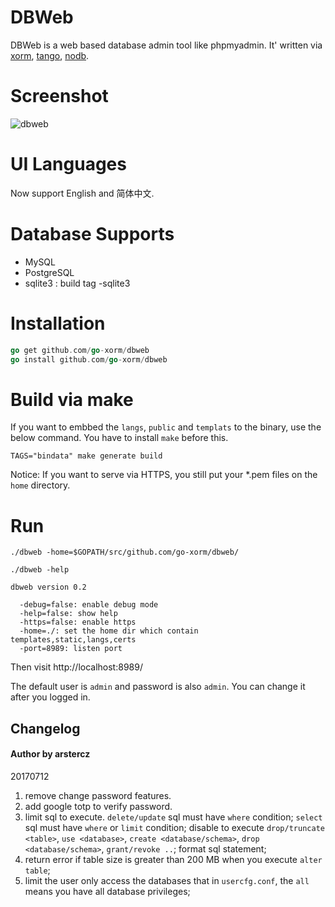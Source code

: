 # DBWeb

DBWeb is a web based database admin tool like phpmyadmin. It' written via 
[xorm](http://github.com/go-xorm/xorm), [tango](http://github.com/lunny/tango), [nodb](http://github.com/lunny/nodb).

# Screenshot

![dbweb](screenshot.png)

# UI Languages

Now support English and 简体中文.

# Database Supports

* MySQL
* PostgreSQL
* sqlite3 : build tag -sqlite3

# Installation

```Go
go get github.com/go-xorm/dbweb
go install github.com/go-xorm/dbweb
```
# Build via make

If you want to embbed the `langs`, `public` and `templats` to the binary, use the below command.
You have to install `make` before this.

```Shell
TAGS="bindata" make generate build
```

Notice: If you want to serve via HTTPS, you still put your *.pem files on the `home` directory.

# Run

```Shell
./dbweb -home=$GOPATH/src/github.com/go-xorm/dbweb/
```

```Shell
./dbweb -help

dbweb version 0.2

  -debug=false: enable debug mode
  -help=false: show help
  -https=false: enable https
  -home=./: set the home dir which contain templates,static,langs,certs
  -port=8989: listen port
```

Then visit http://localhost:8989/

The default user is `admin` and password is also `admin`. You can change it after you logged in.

## Changelog

#### Author by arstercz
20170712

1. remove change password features.
2. add google totp to verify password.
3. limit sql to execute.
    `delete/update` sql must have `where` condition;
    `select` sql must have `where` or `limit` condition;
     disable to execute `drop/truncate <table>`, `use <database>`, `create <database/schema>`, `drop <database/schema>`, `grant/revoke ..`;
    format sql statement;
4. return error if table size is greater than 200 MB when you execute `alter table`;
5. limit the user only access the databases that in `usercfg.conf`, the `all` means you have all database privileges;

